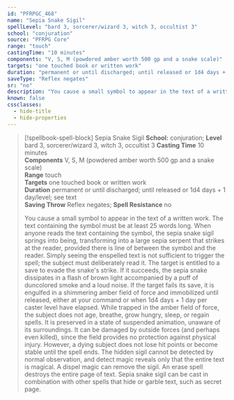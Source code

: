 ```yaml
---
id: "PFRPGC_468"
name: "Sepia Snake Sigil"
spellLevel: "bard 3, sorcerer/wizard 3, witch 3, occultist 3"
school: "conjuration"
source: "PFRPG Core"
range: "touch"
castingTime: "10 minutes"
components: "V, S, M (powdered amber worth 500 gp and a snake scale)"
targets: "one touched book or written work"
duration: "permanent or until discharged; until released or 1d4 days + 1 day/level; see text"
saveType: "Reflex negates"
sr: "no"
description: "You cause a small symbol to appear in the text of a written work.  The text containing the symbol must be at least 25 words long.  When anyone reads the text containing the symbol, the sepia snake sigil springs into being, transforming into a large sepia serpent that strikes at the reader, provided there is line of between the symbol and the reader.  Simply seeing the enspelled text is not sufficient to trigger the spell; the subject must deliberately read it. The target is entitled to a save to evade the snake's strike. If it succeeds, the sepia snake dissipates in a flash of brown light accompanied by a puff of duncolored smoke and a loud noise. If the target fails its save, it is engulfed in a shimmering amber field of force and immobilized until released, either at your command or when 1d4 days + 1 day per caster level have elapsed.  While trapped in the amber field of force, the subject does not age, breathe, grow hungry, sleep, or regain spells. It is preserved in a state of suspended animation, unaware of its surroundings. It can be damaged by outside forces (and perhaps even killed), since the field provides no protection against physical injury. However, a dying subject does not lose hit points or become stable until the spell ends.  The hidden sigil cannot be detected by normal observation, and detect magic reveals only that the entire text is magical.  A dispel magic can remove the sigil. An erase spell destroys the entire page of text.  Sepia snake sigil can be cast in combination with other spells that hide or garble text, such as secret page."
known: false
cssclasses:
  - hide-title
  - hide-properties
---
```


> [!spellbook-spell-block] Sepia Snake Sigil
> **School:** conjuration; **Level** bard 3, sorcerer/wizard 3, witch 3, occultist 3
> **Casting Time** 10 minutes  
> **Components** V, S, M (powdered amber worth 500 gp and a snake scale)  
> **Range** touch  
> **Targets** one touched book or written work  
> **Duration** permanent or until discharged; until released or 1d4 days + 1 day/level; see text  
> **Saving Throw** Reflex negates; **Spell Resistance** no
> 
> You cause a small symbol to appear in the text of a written work.  The text containing the symbol must be at least 25 words long.  When anyone reads the text containing the symbol, the sepia snake sigil springs into being, transforming into a large sepia serpent that strikes at the reader, provided there is line of between the symbol and the reader.  Simply seeing the enspelled text is not sufficient to trigger the spell; the subject must deliberately read it. The target is entitled to a save to evade the snake's strike. If it succeeds, the sepia snake dissipates in a flash of brown light accompanied by a puff of duncolored smoke and a loud noise. If the target fails its save, it is engulfed in a shimmering amber field of force and immobilized until released, either at your command or when 1d4 days + 1 day per caster level have elapsed.  While trapped in the amber field of force, the subject does not age, breathe, grow hungry, sleep, or regain spells. It is preserved in a state of suspended animation, unaware of its surroundings. It can be damaged by outside forces (and perhaps even killed), since the field provides no protection against physical injury. However, a dying subject does not lose hit points or become stable until the spell ends.  The hidden sigil cannot be detected by normal observation, and detect magic reveals only that the entire text is magical.  A dispel magic can remove the sigil. An erase spell destroys the entire page of text.  Sepia snake sigil can be cast in combination with other spells that hide or garble text, such as secret page.